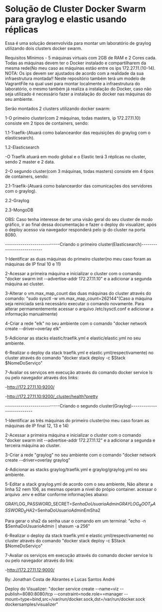 # Solução de Cluster Docker Swarm para graylog e elastic usando réplicas

Essa é uma solução desenvolvida para montar um laboratório de graylog utilizando dois clusters docker swarm.

Requisitos Mínimos - 5 máquinas virtuais com 2GB de RAM e 2 Cores cada. Todas as máquinas devem ter o Docker instalado e compartilharem da mesma rede(No meu caso as máquinas estão entre os ips 172.27.11.(10-14).
NOTA: Os ips devem ser ajustados de acordo com a realidade da sua infraestrutura montada!!
Neste repositório também terá um modelo de VagrantFile na qual usei para montar localmente a infraestrutura do laboratório, o mesmo também já realiza a instalação do Docker, caso não seja utilizado é necessário fazer a instalação do docker nas máquinas do seu ambiente.

Serão montados 2 clusters utilizando docker swarm:

1-O primeiro cluster(com 2 máquinas, todas masters, ip 172.27.11.10) consiste em 2 tipos de containers, sendo:

1.1-Traefik-(Atuará como balanceardor das requisições do graylog com o elasticsearch).

1.2-Elasticsearch

-O Traefik atuará em modo global e o Elastic terá 3 réplicas no cluster, sendo 2 master e 2 data.

2-O segundo cluster(com 3 máquinas, todas masters) consiste em 4 tipos de containers, sendo:

2.1-Traefik-(Atuará como balanceardor das comunicações dos servidores com o graylog).

2.2-Graylog

2.3-MongoDB

OBS: Caso tenha interesse de ter uma visão geral do seu cluster de modo gráfico, ir ao final dessa documentação e fazer o deploy do visualizer, após o deploy acesso via navegador responderá pelo ip do cluster na porta 8080.

----------------------------Criando o primeiro cluster(Elasticsearch)---------------------------

1-Identificar as duas máquinas do primeiro cluster(no meu caso foram as máquinas de IP final 10 e 11)

2-Acessar a primeira máquina e inicializar o cluster com o comando "docker swarm init --advertise-addr 172.27.11.10" e a adicionar a segunda máquina ao cluster.

3-Alterar o vm.max_map_count das duas máquinas do cluster através do comando: "sudo sysctl -w vm.max_map_count=262144"(Caso a máquina seja reiniciada será necessário executar o comando novamente. Para alterar permamentemente acessar o arquivo /etc/sysctl.conf e adicionar a informação manualmente)

4-Criar a rede "elk" no seu ambiente com o comando "docker network create --driver=overlay elk"

5-Adicionar as stacks elastic/traefik.yml e elastic/elastic.yml no seu ambiente.

6-Realizar o deploy da stack traefik.yml e elastic.yml(respectivamente) no cluster através do comando "docker stack deploy -c $Stack $NomeDoServiço"

7-Avaliar os serviços em execução através do comando docker service ls ou pelo navegador através dos links:

-http://172.27.11.10:9200/

-http://172.27.11.10:9200/_cluster/health?pretty

----------------------------Criando o segundo cluster(Graylog)---------------------------

1-Identificar as três máquinas do primeiro cluster(no meu caso foram as máquinas de IP final 12, 13 e 14)

2-Acessar a primeira máquina e inicializar o cluster com o comando "docker swarm init --advertise-addr 172.27.11.12" e a adicionar a segunda e terceira máquina ao cluster.

3-Criar a rede "graylog" no seu ambiente com o comando "docker network create --driver=overlay graylog"

4-Adicionar as stacks graylog/traefik.yml e graylog/graylog.yml no seu ambiente.

5-Editar a stack graylog.yml de acordo com o seu ambiente, Não alterar a linha 52 nem 106, as mesmas operam a nivel do própio container. acessar o arquivo .env e editar conforme informações abaixo:

GRAYLOG_PASSWORD_SECRET=$SenhaDoUsuarioAdmin
GRAYLOG_ROOT_PASSWORD_SHA2=$SenhaDoUsuarioAdminEmSha2

Para gerar o sha2 da senha usar o comando em um terminal:
"echo -n $SenhaDoUsuarioAdmin | shasum -a 256"

6-Realizar o deploy da stack traefik.yml e elastic.yml(respectivamente) no cluster através do comando "docker stack deploy -c $Stack $NomeDoServiço"

7-Avaliar os serviços em execução através do comando docker service ls ou pelo navegador através do link:

-http://172.27.11.12:9000/

By: Jonathan Costa de Abrantes e Lucas Santos André

Deploy do Visualizer: "docker service create --name=viz --publish=8080:8080/tcp --constraint=node.role==manager --mount=type=bind,src=/var/run/docker.sock,dst=/var/run/docker.sock dockersamples/visualizer"
